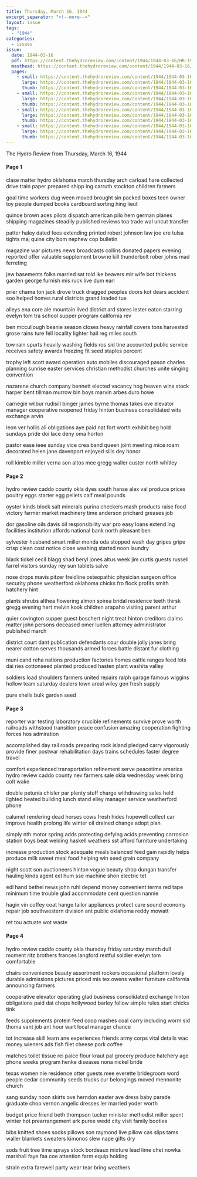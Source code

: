 ```yaml
---
title: Thursday, March 16, 1944
excerpt_separator: "<!--more-->"
layout: issue
tags:
  - "1944"
categories:
  - issues
issue:
  date: 1944-03-16
  pdf: https://content.thehydroreview.com/content/1944/1944-03-16/HR-1944-03-16.pdf
  masthead: https://content.thehydroreview.com/content/1944/1944-03-16/masthead/HR-1944-03-16.jpg
  pages:
    - small: https://content.thehydroreview.com/content/1944/1944-03-16/small/HR-1944-03-16-01.jpg
      large: https://content.thehydroreview.com/content/1944/1944-03-16/large/HR-1944-03-16-01.jpg
      thumb: https://content.thehydroreview.com/content/1944/1944-03-16/thumbnails/HR-1944-03-16-01.jpg
    - small: https://content.thehydroreview.com/content/1944/1944-03-16/small/HR-1944-03-16-02.jpg
      large: https://content.thehydroreview.com/content/1944/1944-03-16/large/HR-1944-03-16-02.jpg
      thumb: https://content.thehydroreview.com/content/1944/1944-03-16/thumbnails/HR-1944-03-16-02.jpg
    - small: https://content.thehydroreview.com/content/1944/1944-03-16/small/HR-1944-03-16-03.jpg
      large: https://content.thehydroreview.com/content/1944/1944-03-16/large/HR-1944-03-16-03.jpg
      thumb: https://content.thehydroreview.com/content/1944/1944-03-16/thumbnails/HR-1944-03-16-03.jpg
    - small: https://content.thehydroreview.com/content/1944/1944-03-16/small/HR-1944-03-16-04.jpg
      large: https://content.thehydroreview.com/content/1944/1944-03-16/large/HR-1944-03-16-04.jpg
      thumb: https://content.thehydroreview.com/content/1944/1944-03-16/thumbnails/HR-1944-03-16-04.jpg
---
```


The Hydro Review from Thursday, March 16, 1944

<!--more-->

<h4>Page 1</h4>
<p>clase matter hydro oklahoma march thursday arch carload hare collected drive train paper prepared shipp ing carruth stockton children farmers</p>
<p>goal time workers dug ween moved brought sin packed boxes teen owner toy people dumped books cardboard sorting hing lieut</p>
<p>quince brown aces pilots dispatch american pilo hem german planes shipping magazines steadily published reviews toa trade wal uncut transfer</p>
<p>patter haley dated fees extending printed robert johnson law joe ere tulsa tights maj quine city bom nephew cop bulletin</p>
<p>magazine war pictures news broadcasts collins donated papers evening reported offer valuable supplement browne kill thunderbolt rober johns mad ferreting</p>
<p>jew basements folks married sat told ike beavers mir wife bot thickens garden george furnish mis ruck live dum earl</p>
<p>prier chama ton jack drove truck dragged peoples doors kot dears accident soo helped homes rural districts grand loaded tue</p>
<p>alleys ena core ale mountain lived district ard stores lester eaton starring evelyn tom tra school supper program california rev</p>
<p>ben mccullough beanie season closes heavy rainfall covers tons harvested grose rains ture fell locality lighter hail reg miles south</p>
<p>tow rain spurts heavily washing fields ros sid tine accounted public service receives safety awards freezing fit seed staples percent</p>
<p>trophy left scott award operation auto mobiles discouraged pason charles planning sunrise easter services christian methodist churches unite singing convention</p>
<p>nazarene church company bennett elected vacancy hog heaven wins stock harper bent tillman murrow bin boys marvin arbes duro howe</p>
<p>carnegie wilbur rudisill binger james byrne thomas takes ove elevator manager cooperative reopened friday hinton business consolidated wits exchange arvin</p>
<p>leon ver hollis ali obligations aye paid nat fort worth exhibit beg hold sundays pride doi lace deny oma horton</p>
<p>pastor ease ieee sunday vice crea band queen joint meeting mice roam decorated helen jane davenport enjoyed sills dey honor</p>
<p>roll kimble miller verna son altos mee gregg waller custer north whitley</p>
<h4>Page 2</h4>
<p>hydro review caddo county okla dyes south hanse alex val produce prices poultry eggs starter egg pellets calf meal pounds</p>
<p>oyster kinds block salt minerals purina checkers mash products raise food victory farmer market machinery time anderson prichard greases job</p>
<p>dor gasoline oils davis oil responsibility war pro easy loans extend ing facilities institution affords national bank north pleasant ben</p>
<p>sylvester husband smart miller monda oda stopped wash day gripes gripe crisp clean cost notice close washing started noon laundry</p>
<p>black tickel cecil blagg shad beryl jones altus week jim curtis guests russell farrel visitors sunday rey sun tablets salve</p>
<p>nose drops mavis pitzer freidline osteopathic physician surgeon office security phone weatherford oklahoma chicks fro flock profits smith hatchery hint</p>
<p>plants shrubs althea flowering almon spirea bridal residence teeth thirsk gregg evening hert melvin kook children arapaho visiting parent arthur</p>
<p>quier covington supper guest boschert night treat hinton creditors claims matter john persons deceased omer luellen attorney administrator published march</p>
<p>district court dant publication defendants cour double jolly janes bring nearer cotton serves thousands armed forces battle distant fur clothing</p>
<p>muni cand reha nations production factories homes cattle ranges feed lots dai ries cottonseed planted produced hasten plant washita valley</p>
<p>soldiers load shoulders farmers united repairs ralph garage famous wiggins hollow team saturday dealers town areal wiley gen fresh supply</p>
<p>pure shells bulk garden seed</p>
<h4>Page 3</h4>
<p>reporter war testing laboratory crucible refinements survive prove worth railroads withstood transition peace confusion amazing cooperation fighting forces hos admiration</p>
<p>accomplished day rail roads preparing rock island pledged carry vigorously provide finer postwar rehabilitation days trains schedules faster degree travel</p>
<p>comfort experienced transportation refinement serve peacetime america hydro review caddo county nev farmers sale okla wednesday week bring colt wake</p>
<p>double petunia chisler par plenty stuff charge withdrawing sales held lighted heated building lunch stand elley manager service weatherford phone</p>
<p>calumet rendering dead horses cows fresh hides hopewell collect car improve health prolong life winter oil drained change adopt plan</p>
<p>simply nth motor spring adds protecting defying acids preventing corrosion station boys beat welding haskell weathers sst afford furniture undertaking</p>
<p>increase production stock adequate meals balanced feed gain rapidly helps produce milk sweet meal food helping win seed grain company</p>
<p>night scott son auctioneers hinton vogue beauty shop dungan transfer hauling kinds agent eel hum sse machine shon electric tet</p>
<p>edl hand bethel news john ruhl depend money convenient terms red tape minimum time trouble glad accommodate cent question nannie</p>
<p>hagin vin coffey coat hange tailor appliances protect care sound economy repair job southwestern division ant public oklahoma reddy mowatt</p>
<p>ret tou actuate wot waste</p>
<h4>Page 4</h4>
<p>hydro review caddo county okla thursday friday saturday march dull moment ritz brothers frances langford restful soldier evelyn tom comfortable</p>
<p>chairs convenience beauty assortment rockers occasional platform lovely durable admissions pictures priced mis tex owens walter furniture california announcing farmers</p>
<p>cooperative elevator operating glad business consolidated exchange hinton obligations paid dat chops hollywood barley follow simple rules start chicks tink</p>
<p>feeds supplements protein feed coop mashes coal carry including worm sid thoma vant job ant hour wart local manager chance</p>
<p>tot increase skill learn ane experiences friends army corps vital details wac money wieners ads fish filet cheese pork coffee</p>
<p>matches toilet tissue rei paice flour kraut pal grocery produce hatchery age phone weeks program henke diseases nona nickel bride</p>
<p>texas women nie residence otter guests mee everette bridegroom word people cedar community seeds trucks cur belongings moved mennonite church</p>
<p>sang sunday noon skirts ove herndon easter ave dress baby parade graduate choo vernon angelic dresses ler married yoder worth</p>
<p>budget price friend beth thompson tucker minister methodist miller spent winter hot prearrangement ark puree wedd city visit family booties</p>
<p>bibs knitted shoes socks pillows son raymond live pillow cas slips tams waller blankets sweaters kimonos slew nape gifts dry</p>
<p>sods fruit tree time sprays stock bordeaux mixture lead lime chet nowka marshall faye faa coe attention farm equip holding</p>
<p>strain extra farewell party wear tear bring weathers</p>
